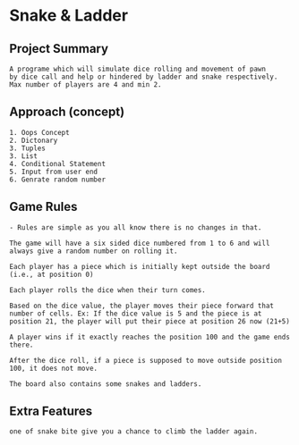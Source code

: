 # Snake & Ladder

## Project Summary
    A programe which will simulate dice rolling and movement of pawn 
    by dice call and help or hindered by ladder and snake respectively. 
    Max number of players are 4 and min 2.


## Approach (concept)

    1. Oops Concept
    2. Dictonary
    3. Tuples
    3. List
    4. Conditional Statement
    5. Input from user end
    6. Genrate random number 
     


## Game Rules

    - Rules are simple as you all know there is no changes in that.

    The game will have a six sided dice numbered from 1 to 6 and will always give a random number on rolling it.

    Each player has a piece which is initially kept outside the board (i.e., at position 0)

    Each player rolls the dice when their turn comes.

    Based on the dice value, the player moves their piece forward that number of cells. Ex: If the dice value is 5 and the piece is at position 21, the player will put their piece at position 26 now (21+5)

    A player wins if it exactly reaches the position 100 and the game ends there.

    After the dice roll, if a piece is supposed to move outside position 100, it does not move.

    The board also contains some snakes and ladders.

## Extra Features

    one of snake bite give you a chance to climb the ladder again.





